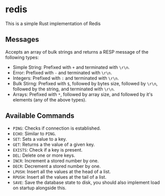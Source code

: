 # redis
This is a simple Rust implementation of Redis

## Messages

Accepts an array of bulk strings and returns a RESP message of the following types:

- Simple String: Prefixed with `+` and terminated with `\r\n`.
- Error: Prefixed with `-` and terminated with `\r\n`.
- Integers: Prefixed with `:` and terminated with `\r\n`.
- Bulk Stirng: Prefixed with `$`, followed by bytes size, followed by `\r\n`, followed by the string, and terminated with `\r\n`.
- Arrays: Prefixed with `*`, followed by array size, and followed by it's elements (any of the above types).

## Available Commands

- `PING`: Checks if connection is established.
- `ECHO`: Similar to `PING`.
- `SET`: Sets a value to a key.
- `GET`: Returns a the value of a given key.
- `EXISTS`: Check if a key is present.
- `DEL`: Delete one or more keys.
- `INCR`: Increment a stored number by one.
- `DECR`: Decrement a stored number by one.
- `LPUSH`: Insert all the values at the head of a list.
- `RPUSH`: Insert all the values at the tail of a list.
- `SAVE`: Save the database state to disk, you should also implement load on startup alongside this.
